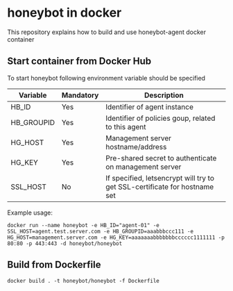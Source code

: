 # honeybot in docker

This repository explains how to build and use honeybot-agent docker container

## Start container from Docker Hub

To start honeybot following environment variable should be specified

| Variable | Mandatory | Description |
| -------- | --------- | ----------- |
| HB_ID | Yes | Identifier of agent instance |
| HB_GROUPID | Yes | Identifier of policies goup, related to this agent |
| HG_HOST | Yes | Management server hostname/address |
| HG_KEY | Yes | Pre-shared secret to authenticate on management server |
| SSL_HOST | No | If specified, letsencrypt will try to get SSL-certificate for hostname set |



Example usage:
```
docker run --name honeybot -e HB_ID="agent-01" -e SSL_HOST=agent.test.server.com -e HB_GROUPID=aaabbbccc111 -e HG_HOST=management.server.com -e HG_KEY=aaaaaaabbbbbbbcccccc1111111 -p 80:80 -p 443:443 -d honeybot/honeybot
```

## Build from Dockerfile
```
docker build . -t honeybot/honeybot -f Dockerfile
```
